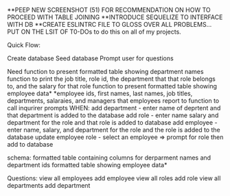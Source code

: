 **PEEP NEW SCREENSHOT (51) FOR RECOMMENDATION ON HOW TO PROCEED WITH TABLE JOINING 
**INTRODUCE SEQUELIZE TO INTERFACE WITH DB
**CREATE ESLINTRC FILE TO GLOSS OVER ALL PROBLEMS... PUT ON THE LSIT OF T0-DOs to do this on all of my projects.

Quick Flow:

Create database
Seed database
Prompt user for questions


Need function to present formatted table showing department names
    function to print the job title, role id, the department that that role belongs to, and the salary for that role
    function to present formatted table showing employee data*
        *employee ids, first names, last names, job titles, departments, salaraies, and managers that employees report to
    function to call inqurirer prompts WHEN: 
        add department - enter name of deprtent and that department is added to the database
        add role - enter name salary and department for the role and that role is added to database
        add employee - enter name, salary, and department for the role and the role is added to the database
        update employee role - select an employee =>
            prompt for role then add to database
        



schema:
    formatted table containing columns for derparment names and department ids
    formatted table showing employee data*

Questions:
view all employees 
add employee
view all roles 
add role
view all departments
add department


